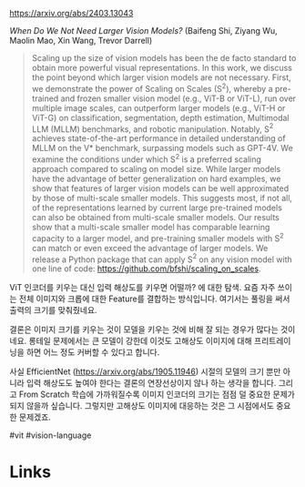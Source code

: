 https://arxiv.org/abs/2403.13043

*When Do We Not Need Larger Vision Models?* (Baifeng Shi, Ziyang Wu, Maolin Mao, Xin Wang, Trevor Darrell)

> Scaling up the size of vision models has been the de facto standard to obtain more powerful visual representations. In this work, we discuss the point beyond which larger vision models are not necessary. First, we demonstrate the power of Scaling on Scales (S$^2$), whereby a pre-trained and frozen smaller vision model (e.g., ViT-B or ViT-L), run over multiple image scales, can outperform larger models (e.g., ViT-H or ViT-G) on classification, segmentation, depth estimation, Multimodal LLM (MLLM) benchmarks, and robotic manipulation. Notably, S$^2$ achieves state-of-the-art performance in detailed understanding of MLLM on the V* benchmark, surpassing models such as GPT-4V. We examine the conditions under which S$^2$ is a preferred scaling approach compared to scaling on model size. While larger models have the advantage of better generalization on hard examples, we show that features of larger vision models can be well approximated by those of multi-scale smaller models. This suggests most, if not all, of the representations learned by current large pre-trained models can also be obtained from multi-scale smaller models. Our results show that a multi-scale smaller model has comparable learning capacity to a larger model, and pre-training smaller models with S$^2$ can match or even exceed the advantage of larger models. We release a Python package that can apply S$^2$ on any vision model with one line of code: https://github.com/bfshi/scaling_on_scales.

ViT 인코더를 키우는 대신 입력 해상도를 키우면 어떨까? 에 대한 탐색. 요즘 자주 쓰이는 전체 이미지와 크롭에 대한 Feature를 결합하는 방식입니다. 여기서는 풀링을 써서 출력의 크기를 맞춰줬네요.

결론은 이미지 크기를 키우는 것이 모델을 키우는 것에 비해 잘 되는 경우가 많다는 것이네요. 롱테일 문제에서는 큰 모델이 강한데 이것도 고해상도 이미지에 대해 프리트레이닝을 하면 어느 정도 커버할 수 있다고 합니다.

사실 EfficientNet (https://arxiv.org/abs/1905.11946) 시절의 모델의 크기 뿐만 아니라 입력 해상도도 높여야 한다는 결론의 연장선상이지 않나 하는 생각을 합니다. 그리고 From Scratch 학습에 가까워질수록 이미지 인코더의 크기는 점점 덜 중요한 문제가 되지 않을까 싶습니다. 그렇지만 고해상도 이미지에 대응하는 것은 그 시점에서도 중요한 문제겠죠.

#vit #vision-language

# Links

